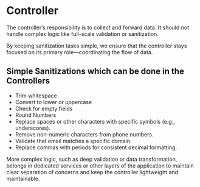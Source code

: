 # Controller

The controller’s responsibility is to collect and forward data. 
It should not handle complex logic like full-scale validation or sanitization. 

By keeping sanitization tasks simple, we ensure that the controller stays focused on its primary role—coordinating the flow of data.

## Simple Sanitizations which can be done in the Controllers

- Trim whitespace
- Convert to lower or uppercase
- Check for empty fields
- Round Numbers
- Replace spaces or other characters with specific symbols (e.g., underscores).
- Remove non-numeric characters from phone numbers.
- Validate that email matches a specific domain.
- Replace commas with periods for consistent decimal formatting.

More complex logic, such as deep validation or data transformation, belongs in dedicated services or other layers of the application to maintain clear separation of concerns and keep the controller lightweight and maintainable.